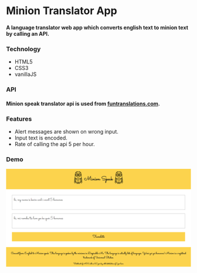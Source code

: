 # Minion Translator App
#### A language translator web app which converts english text to minion text by calling an API.

### Technology
* HTML5
* CSS3
* vanillaJS

### API
#### Minion speak translator api is used from [funtranslations.com](https://funtranslations.com/).

### Features
* Alert messages are shown on wrong input.
* Input text is encoded.
* Rate of calling the api 5 per hour.

### Demo
![Screenshot of webiste](https://github.com/AdityaAgrawal-03/minion-translation-assignment6/blob/master/demo/demo.png)
